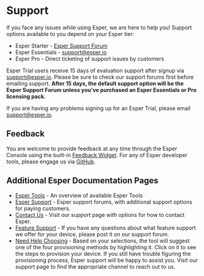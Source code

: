 # Support

If you face any issues while using Esper, we are here to help you! Support options available to you depend on your Esper tier:

* Esper Starter - [Esper Support Forum]
* Esper Essentials - support@esper.io
* Esper Pro - Direct ticketing of support issues by customers

Esper Trial users receive 15 days of evaluation support after signup via support@esper.io. Please be sure to check our support forums first before emailing support. **After 15 days, the default support option will be the Esper Support Forum unless you’ve purchased an Esper Essentials or Pro licensing pack.**

If you are having any problems signing up for an Esper Trial, please email support@esper.io.

## Feedback

You are welcome to provide feedback at any time through the Esper Console using the built-in [Feedback Widget]. For any of Esper developer tools, please engage us via [GitHub]. 

## Additional Esper Documentation Pages

* [Esper Tools] - An overview of available Esper Tools 
* [Esper Support] - Esper support forums, with additional support options for paying customers.
* [Contact Us] - Visit our support page with options for how to contact Esper.
* [Feature Support] - If you have any questions about what feature support we offer for your device, please post it on our support forum.
* [Need Help Choosing] - Based on your selections, the tool will suggest one of the four provisioning methods by highlighting it. Click on it to see the steps to provision your device. If you still have trouble figuring the provisioning process, Esper support will be happy to assist you. Visit our support page to find the appropriate channel to reach out to us.


[Esper Support Forum]: https://esperhelp.freshdesk.com/support/home
[Feedback Widget]: https://console-docs.esper.io/miscellaneous/#what-is-the-feedback-widget
[GitHub]: https://github.com/esper-io
[Esper Tools]: https://docs.esper.io/home/#esper-tools
[Esper Support]: https://docs.esper.io/home/support.html
[Contact Us]: https://docs.esper.io/home/#contact-us
[Feature Support]: https://docs.esper.io/home/requirements.html#esper-feature-support
[Need Help Choosing]: https://console-docs.esper.io/provisioning-methods/help.html#do-you-need-help-choosing-a-provisioning-method





